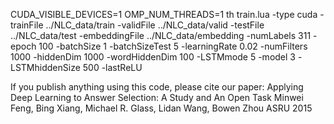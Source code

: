 
CUDA_VISIBLE_DEVICES=1 OMP_NUM_THREADS=1 th train.lua -type cuda -trainFile ../NLC_data/train -validFile ../NLC_data/valid -testFile ../NLC_data/test -embeddingFile ../NLC_data/embedding -numLabels 311 -epoch 100 -batchSize 1 -batchSizeTest 5 -learningRate 0.02 -numFilters 1000 -hiddenDim 1000 -wordHiddenDim 100 -LSTMmode 5 -model 3 -LSTMhiddenSize 500 -lastReLU


If you publish anything using this code, please cite our paper: Applying Deep Learning to Answer Selection: A Study and An Open Task Minwei Feng, Bing Xiang, Michael R. Glass, Lidan Wang, Bowen Zhou ASRU 2015
